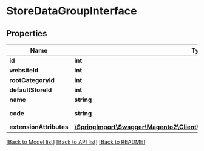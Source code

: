 # StoreDataGroupInterface

## Properties
Name | Type | Description | Notes
------------ | ------------- | ------------- | -------------
**id** | **int** |  | 
**websiteId** | **int** |  | 
**rootCategoryId** | **int** |  | 
**defaultStoreId** | **int** |  | 
**name** | **string** |  | 
**code** | **string** | Group code. | 
**extensionAttributes** | [**\SpringImport\Swagger\Magento2\Client\Model\StoreDataGroupExtensionInterface**](StoreDataGroupExtensionInterface.md) |  | [optional] 

[[Back to Model list]](../README.md#documentation-for-models) [[Back to API list]](../README.md#documentation-for-api-endpoints) [[Back to README]](../README.md)


